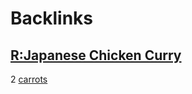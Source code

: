 
# Backlinks
## [R:Japanese Chicken Curry](<R:Japanese Chicken Curry.md>)
2 [carrots](<carrots.md>)

